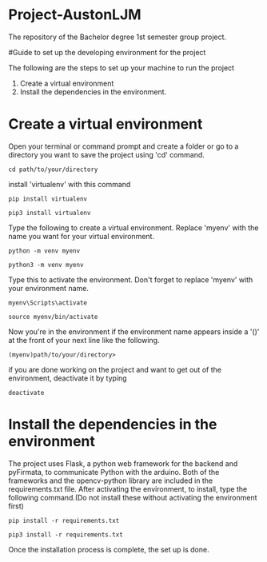 # Project-AustonLJM
The repository of the Bachelor degree 1st semester group project.

#Guide to set up the developing environment for the project

The following are the steps to set up your machine to run the project

   1. Create a virtual environment
   2. Install the dependencies in the environment.

# Create a virtual environment

Open your terminal or command prompt and create a folder or go to a directory you want to save the project using 'cd' command.

```
cd path/to/your/directory
```

install 'virtualenv' with this command
```Windows
pip install virtualenv
```

```macOS, linux
pip3 install virtualenv
```


Type the following to create a virtual environment. Replace 'myenv' with the name you want for your virtual environment.
```Windows
python -m venv myenv
```

```macOS, linux
python3 -m venv myenv
```


Type this to activate the environment. Don't forget to replace 'myenv' with your environment name.
```Windows
myenv\Scripts\activate
```

```macOS, linux
source myenv/bin/activate
```


Now you're in the environment if the environment name appears inside a '()' at the front of your next line like the following.
```
(myenv)path/to/your/directory>
```


if you are done working on the project and want to get out of the environment, deactivate it by typing
```Windows, macOS, Linux
deactivate
```


# Install the dependencies in the environment

The project uses Flask, a python web framework for the backend and pyFirmata, to communicate Python with the arduino. Both of the frameworks and the opencv-python library are included in the requirements.txt file. After activating the environment, to install, type the following command.(Do not install these without activating the environment first) 

```Windows
pip install -r requirements.txt
```

```macOS, linux
pip3 install -r requirements.txt
```

Once the installation process is complete, the set up is done.
